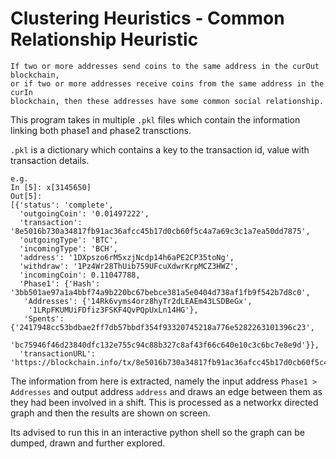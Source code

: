 # Clustering Heuristics - Common Relationship Heuristic

    If two or more addresses send coins to the same address in the curOut blockchain, 
    or if two or more addresses receive coins from the same address in the curIn 
    blockchain, then these addresses have some common social relationship.
    
This program takes in multiple `.pkl` files which contain the information linking both phase1 and phase2 transctions. 

`.pkl` is a dictionary which contains a key to the transaction id, value with transaction details. 

    e.g. 
    In [5]: x[3145650]
    Out[5]:
    [{'status': 'complete',
      'outgoingCoin': '0.01497222',
      'transaction': '8e5016b730a34817fb91ac36afcc45b17d0cb60f5c4a7a69c3c1a7ea50dd7875',
      'outgoingType': 'BTC',
      'incomingType': 'BCH',
      'address': '1DXpszo6rM5xzjNcdp14h6aPE2CP35toNg',
      'withdraw': '1Pz4Wr28ThUib759UFcuXdwrKrpMCZ3HWZ',
      'incomingCoin': 0.11047788,
      'Phase1': {'Hash': '3bb501ae97a1a4bbf74a9b220bc67bebce381a5e0404d738af1fb9f542b7d8c0',
       'Addresses': {'14Rk6vyms4orz8hyTr2dLEAEm43LSDBeGx',
        '1LRpFKUMUiFDfiz3FSKF4QvPQpUxLn14HG'},
       'Spents': {'2417948cc53bdbae2ff7db57bbdf354f93320745218a776e5282263101396c23',
        'bc75946f46d23840dfc132e755c94c88b327c8af43f66c640e10c3c6bc7e8e9d'}},
      'transactionURL': 'https://blockchain.info/tx/8e5016b730a34817fb91ac36afcc45b17d0cb60f5c4a7a69c3c1a7ea50dd7875'}]

The information from here is extracted, namely the input address `Phase1 > Addresses` and output address `address` and draws an edge between them as they had been involved in a shift. This is processed as a networkx directed graph and then the results are shown on screen. 

Its advised to run this in an interactive python shell so the graph can be dumped, drawn and further explored. 